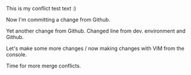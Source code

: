 This is my conflict test text :)

Now I'm committing a change from Github.

Yet another change from Github. Changed line from dev. environment and Github.

Let's make some more changes / now making changes with VIM from the console.

Time for more merge conflicts.
